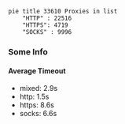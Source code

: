 
```mermaid
pie title 33610 Proxies in list
    "HTTP" : 22516
    "HTTPS": 4719
    "SOCKS" : 9996
```

### Some Info
#### Average Timeout

- mixed: 2.9s
- http: 1.5s
- https: 8.6s
- socks: 6.6s
